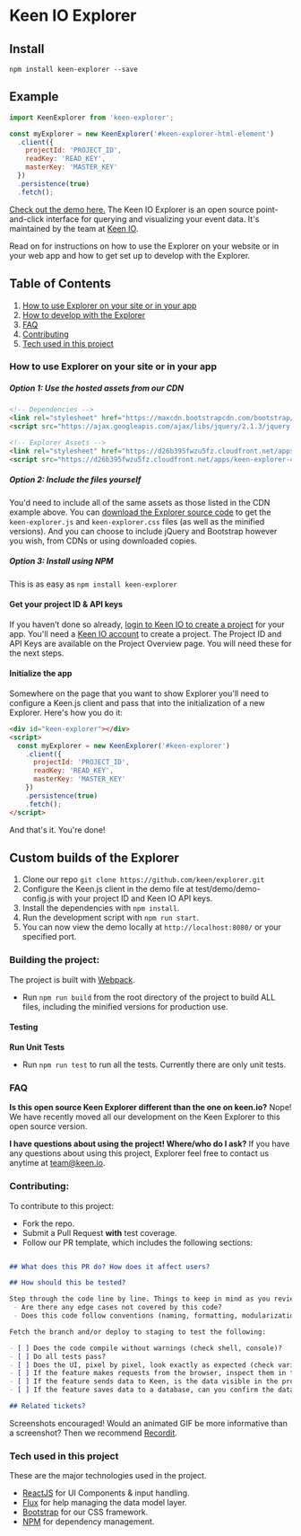 # Keen IO Explorer

## Install

```ssh
npm install keen-explorer --save
```
## Example

```javascript
import KeenExplorer from 'keen-explorer';

const myExplorer = new KeenExplorer('#keen-explorer-html-element')
  .client({
    projectId: 'PROJECT_ID',
    readKey: 'READ_KEY',
    masterKey: 'MASTER_KEY'
  })
  .persistence(true)
  .fetch();
```

[Check out the demo here.](http://keen.github.io/explorer/) The Keen IO Explorer is an open source point-and-click interface for querying and visualizing your event data. It's maintained by the team at [Keen IO](https://keen.io/).

Read on for instructions on how to use the Explorer on your website or in your web app and how to get set up to develop with the Explorer.

## Table of Contents
1. [How to use Explorer on your site or in your app](#how-to-use-explorer-on-your-site-or-in-your-app)
2. [How to develop with the Explorer](#how-to-develop-with-the-explorer)
3. [FAQ](#faq)
4. [Contributing](#contributing)
5. [Tech used in this project](#tech-used-in-this-project)

### How to use Explorer on your site or in your app

##### Option 1: Use the hosted assets from our CDN

```html
<!-- Dependencies -->
<link rel="stylesheet" href="https://maxcdn.bootstrapcdn.com/bootstrap/3.3.5/css/bootstrap.min.css">
<script src="https://ajax.googleapis.com/ajax/libs/jquery/2.1.3/jquery.min.js"></script>

<!-- Explorer Assets -->
<link rel="stylesheet" href="https://d26b395fwzu5fz.cloudfront.net/apps/keen-explorer-4.0.2.min.css">
<script src="https://d26b395fwzu5fz.cloudfront.net/apps/keen-explorer-4.0.2.bundle.min.js"></script>
```

##### Option 2: Include the files yourself

You'd need to include all of the same assets as those listed in the CDN example above. You can [download the Explorer source code](https://github.com/keen/explorer/archive/master.zip) to get the `keen-explorer.js` and `keen-explorer.css` files (as well as the minified versions). And you can choose to include jQuery and Bootstrap however you wish, from CDNs or using downloaded copies.

##### Option 3: Install using NPM

This is as easy as `npm install keen-explorer`

#### Get your project ID & API keys

If you haven’t done so already, [login to Keen IO to create a project](https://keen.io/add-project) for your app. You'll need a [Keen IO account](https://keen.io/signup?s=explorer) to create a project. The Project ID and API Keys are available on the Project Overview page. You will need these for the next steps.

#### Initialize the app

Somewhere on the page that you want to show Explorer you'll need to configure a Keen.js client and pass that into the initialization of a new Explorer. Here's how you do it:

```html
<div id="keen-explorer"></div>
<script>
  const myExplorer = new KeenExplorer('#keen-explorer')
    .client({
      projectId: 'PROJECT_ID',
      readKey: 'READ_KEY',
      masterKey: 'MASTER_KEY'
    })
    .persistence(true)
    .fetch();
</script>
```

And that's it. You're done!

## Custom builds of the Explorer

  1. Clone our repo `git clone https://github.com/keen/explorer.git`
  2. Configure the Keen.js client in the demo file at test/demo/demo-config.js with your project ID and Keen IO API keys.
  3. Install the dependencies with `npm install`.
  4. Run the development script with `npm run start`.
  5. You can now view the demo locally at `http://localhost:8080/` or your specified port.

### Building the project:

The project is built with [Webpack](https://github.com/webpack/webpack).

* Run `npm run build` from the root directory of the project to build ALL files, including the minified versions for production use.

#### Testing

**Run Unit Tests**
* Run `npm run test` to run all the tests. Currently there are only unit tests.

### FAQ

**Is this open source Keen Explorer different than the one on keen.io?**
Nope! We have recently moved all our development on the Keen Explorer to this open source version.  

**I have questions about using the project! Where/who do I ask?**
If you have any questions about using this project, Explorer feel free to contact us anytime at [team@keen.io](mailto:team@keen.io).

### Contributing:
To contribute to this project:

* Fork the repo.
* Submit a Pull Request **with** test coverage.
* Follow our PR template, which includes the following sections:

```markdown

## What does this PR do? How does it affect users?

## How should this be tested?

Step through the code line by line. Things to keep in mind as you review:
 - Are there any edge cases not covered by this code?
 - Does this code follow conventions (naming, formatting, modularization, etc) where applicable?

Fetch the branch and/or deploy to staging to test the following:

- [ ] Does the code compile without warnings (check shell, console)?
- [ ] Do all tests pass?
- [ ] Does the UI, pixel by pixel, look exactly as expected (check various screen sizes, including mobile)?
- [ ] If the feature makes requests from the browser, inspect them in the Web Inspector. Do they look as expected (parameters, headers, etc)?
- [ ] If the feature sends data to Keen, is the data visible in the project if you run an extraction (include link to collection/query)?
- [ ] If the feature saves data to a database, can you confirm the data is indeed created in the database?

## Related tickets?

```

Screenshots encouraged! Would an animated GIF be more informative than a screenshot? Then we recommend [Recordit](http://recordit.co/).

### Tech used in this project

These are the major technologies used in the project.

* [ReactJS](http://facebook.github.io/react/) for UI Components & input handling.
* [Flux](http://facebook.github.io/flux/) for help managing the data model layer.
* [Bootstrap](http://getbootstrap.com/) for our CSS framework.
* [NPM](https://www.npmjs.org/) for dependency management.
